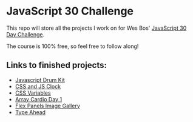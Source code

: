 # JavaScript 30 Challenge

This repo will store all the projects I work on for Wes Bos' [JavaScript 30 Day Challenge](https://JavaScript30.com).

The course is 100% free, so feel free to follow along!

## Links to finished projects:
- [Javascript Drum Kit](https://jdegbau.github.io/JavaScript-30/javascript-drum-kit)
- [CSS and JS Clock](https://jdegbau.github.io/JavaScript-30/css-and-js-clock)
- [CSS Variables](https://jdegbau.github.io/JavaScript-30/css-variables)
- [Array Cardio Day 1](https://jdegbau.github.io/JavaScript-30/array-cardio-day-1)
- [Flex Panels Image Gallery](https://jdegbau.github.io/JavaScript-30/flex-panels-image-gallery)
- [Type Ahead](https://jdegbau.github.io/JavaScript-30/type-ahead)
